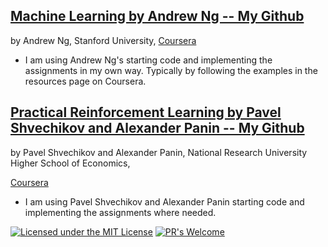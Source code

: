 ## [Machine Learning by Andrew Ng -- My Github](https://github.com/Jadams29/Coursera/tree/master/Machine%20Learning%20-%20Andrew%20Ng/Programming%20Exercises%20-%20MatLab)
by Andrew Ng, Stanford University, 
[Coursera](https://www.coursera.org/learn/machine-learning/home/welcome)
 - I am using Andrew Ng's starting code and implementing the assignments in my own way. Typically by following the examples in the resources page on Coursera.

## [Practical Reinforcement Learning by Pavel Shvechikov and Alexander Panin -- My Github](https://github.com/Jadams29/Coursera/tree/master/Practical%20Reinforcement%20Learning)
by Pavel Shvechikov and Alexander Panin, National Research University Higher School of Economics,

[Coursera](https://www.coursera.org/learn/practical-rl/home/info)
 - I am using Pavel Shvechikov and Alexander Panin starting code and implementing the assignments where needed.

[![Licensed under the MIT License](https://img.shields.io/badge/License-MIT-blue.svg)](https://github.com/Microsoft/BosqueLanguage/blob/master/LICENSE.txt)
[![PR's Welcome](https://img.shields.io/badge/PRs%20-welcome-brightgreen.svg)](#contribute)
